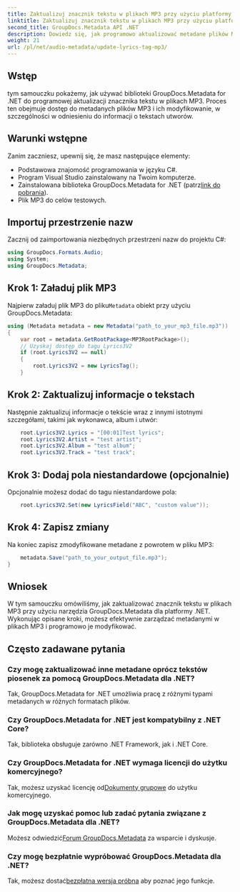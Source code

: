 ```yaml
---
title: Zaktualizuj znacznik tekstu w plikach MP3 przy użyciu platformy .NET
linktitle: Zaktualizuj znacznik tekstu w plikach MP3 przy użyciu platformy .NET
second_title: GroupDocs.Metadata API .NET
description: Dowiedz się, jak programowo aktualizować metadane plików MP3, w tym teksty piosenek, wykonawcę i szczegóły albumu, przy użyciu narzędzia GroupDocs.Metadata dla platformy .NET.
weight: 21
url: /pl/net/audio-metadata/update-lyrics-tag-mp3/
---
```

## Wstęp
tym samouczku pokażemy, jak używać biblioteki GroupDocs.Metadata for .NET do programowej aktualizacji znacznika tekstu w plikach MP3. Proces ten obejmuje dostęp do metadanych plików MP3 i ich modyfikowanie, w szczególności w odniesieniu do informacji o tekstach utworów.
## Warunki wstępne
Zanim zaczniesz, upewnij się, że masz następujące elementy:
- Podstawowa znajomość programowania w języku C#.
- Program Visual Studio zainstalowany na Twoim komputerze.
-  Zainstalowana biblioteka GroupDocs.Metadata for .NET (patrz[link do pobrania](https://releases.groupdocs.com/metadata/net/)).
- Plik MP3 do celów testowych.

## Importuj przestrzenie nazw
Zacznij od zaimportowania niezbędnych przestrzeni nazw do projektu C#:
```csharp
using GroupDocs.Formats.Audio;
using System;
using GroupDocs.Metadata;
```
## Krok 1: Załaduj plik MP3
 Najpierw załaduj plik MP3 do pliku`Metadata` obiekt przy użyciu GroupDocs.Metadata:
```csharp
using (Metadata metadata = new Metadata("path_to_your_mp3_file.mp3"))
{
    var root = metadata.GetRootPackage<MP3RootPackage>();
    // Uzyskaj dostęp do tagu Lyrics3V2
    if (root.Lyrics3V2 == null)
    {
        root.Lyrics3V2 = new LyricsTag();
    }
```
## Krok 2: Zaktualizuj informacje o tekstach
Następnie zaktualizuj informacje o tekście wraz z innymi istotnymi szczegółami, takimi jak wykonawca, album i utwór:
```csharp
    root.Lyrics3V2.Lyrics = "[00:01]Test lyrics";
    root.Lyrics3V2.Artist = "test artist";
    root.Lyrics3V2.Album = "test album";
    root.Lyrics3V2.Track = "test track";
```
## Krok 3: Dodaj pola niestandardowe (opcjonalnie)
Opcjonalnie możesz dodać do tagu niestandardowe pola:
```csharp
    root.Lyrics3V2.Set(new LyricsField("ABC", "custom value"));
```
## Krok 4: Zapisz zmiany
Na koniec zapisz zmodyfikowane metadane z powrotem w pliku MP3:
```csharp
    metadata.Save("path_to_your_output_file.mp3");
}
```

## Wniosek
W tym samouczku omówiliśmy, jak zaktualizować znacznik tekstu w plikach MP3 przy użyciu narzędzia GroupDocs.Metadata dla platformy .NET. Wykonując opisane kroki, możesz efektywnie zarządzać metadanymi w plikach MP3 i programowo je modyfikować.

## Często zadawane pytania
### Czy mogę zaktualizować inne metadane oprócz tekstów piosenek za pomocą GroupDocs.Metadata dla .NET?
Tak, GroupDocs.Metadata for .NET umożliwia pracę z różnymi typami metadanych w różnych formatach plików.
### Czy GroupDocs.Metadata for .NET jest kompatybilny z .NET Core?
Tak, biblioteka obsługuje zarówno .NET Framework, jak i .NET Core.
### Czy GroupDocs.Metadata for .NET wymaga licencji do użytku komercyjnego?
 Tak, możesz uzyskać licencję od[Dokumenty grupowe](https://purchase.groupdocs.com/buy) do użytku komercyjnego.
### Jak mogę uzyskać pomoc lub zadać pytania związane z GroupDocs.Metadata dla .NET?
 Możesz odwiedzić[Forum GroupDocs.Metadata](https://forum.groupdocs.com/c/metadata/14) za wsparcie i dyskusje.
### Czy mogę bezpłatnie wypróbować GroupDocs.Metadata dla .NET?
 Tak, możesz dostać[bezpłatna wersja próbna](https://releases.groupdocs.com/) aby poznać jego funkcje.